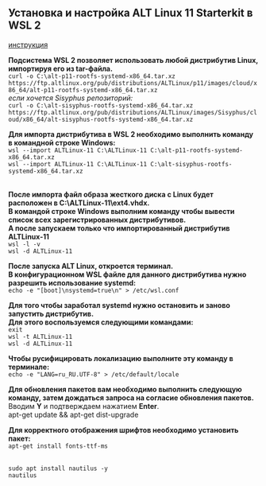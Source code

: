 ## Установка и настройка ALT Linux 11 Starterkit в WSL 2
[инструкция](https://быстрыеотчеты.рф/blogs/wsl-fastreport-fastcube)

**Подсистема WSL 2 позволяет использовать любой дистрибутив Linux, импортируя его из tar-файла.**
<br/>	`curl -o C:\alt-p11-rootfs-systemd-x86_64.tar.xz https://ftp.altlinux.org/pub/distributions/ALTLinux/p11/images/cloud/x86_64/alt-p11-rootfs-systemd-x86_64.tar.xz`
<br/> *если хочется Sisyphus репозиторий:*
<br/> `curl -o C:\alt-sisyphus-rootfs-systemd-x86_64.tar.xz https://ftp.altlinux.org/pub/distributions/ALTLinux/images/Sisyphus/cloud/x86_64/alt-sisyphus-rootfs-systemd-x86_64.tar.xz`

**Для импорта дистрибутива в WSL 2 необходимо выполнить команду в командной строке Windows:**
<br/>	`wsl --import ALTLinux-11 C:\ALTLinux-11 C:\alt-p11-rootfs-systemd-x86_64.tar.xz`
<br/>	`wsl --import ALTLinux-11 C:\ALTLinux-11 C:\alt-sisyphus-rootfs-systemd-x86_64.tar.xz`

<br/> **После импорта файл образа жесткого диска с Linux будет расположен в C:\ALTLinux-11\ext4.vhdx.**
<br/> **В командой строке Windows выполним команду чтобы вывести список всех зарегистрированных дистрибутивов.**
<br/> **А после запускаем только что импортированный дистрибутив ALTLinux-11**
<br/>	`wsl -l -v`
<br/>	`wsl -d ALTLinux-11`

**После запуска ALT Linux, откроется терминал.**
<br/> **В конфигурационном WSL файле для данного дистрибутива нужно разрешить использование systemd:**
<br/> `echo -e "[boot]\nsystemd=true\n" > /etc/wsl.conf`

**Для того чтобы заработал systemd нужно остановить и заново запустить дистрибутив.**
<br/> **Для этого воспользуемся следующими командами:**
<br/>	`exit`
<br/>	`wsl -t ALTLinux-11`
<br/>	`wsl -d ALTLinux-11`

**Чтобы русифицировать локализацию выполните эту команду в терминале:**
<br/>	`echo -e "LANG=ru_RU.UTF-8" > /etc/default/locale`

**Для обновления пакетов вам необходимо выполнить следующую команду, затем дождаться запроса на согласие обновления пакетов.**
<br/> Вводим **Y** и подтверждаем нажатием **Enter**.
<br/>	apt-get update && apt-get dist-upgrade
	
**Для корректного отображения шрифтов необходимо установить пакет:**
<br/>	`apt-get install fonts-ttf-ms`
	
<br/> `sudo apt install nautilus -y`
<br/> `nautilus`

